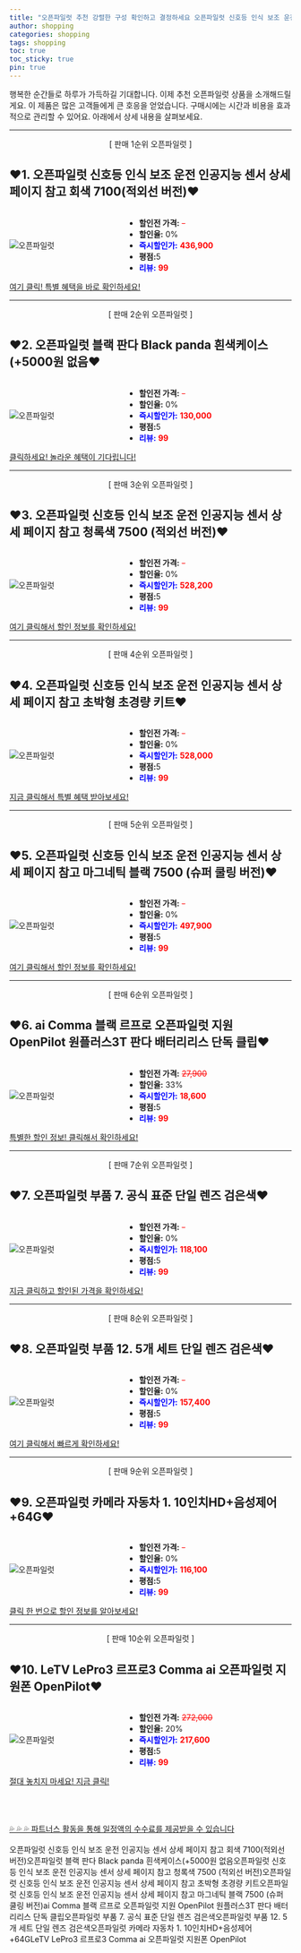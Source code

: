 ```yaml
---
title: "오픈파일럿 추천 강렬한 구성 확인하고 결정하세요 오픈파일럿 신호등 인식 보조 운전"
author: shopping
categories: shopping
tags: shopping
toc: true
toc_sticky: true
pin: true
---
```

행복한 순간들로 하루가 가득하길 기대합니다. 이제 추천 오픈파일럿 상품을 소개해드릴게요. 이 제품은 많은 고객들에게 큰 호응을 얻었습니다. 구매시에는 시간과 비용을 효과적으로 관리할 수 있어요. 아래에서 상세 내용을 살펴보세요.

---
<p class="toplist" style="margin: 0 auto; display: block; width: fit-content;">[ 판매 1순위 오픈파일럿 ]</p>

<h2><strong>❤️1. 오픈파일럿 신호등 인식 보조 운전 인공지능 센서 상세 페이지 참고 회색 7100(적외선 버전)❤️</strong></h2>

<div style="display: flex; align-items: center;">
    <div style="flex: 0.4;">
        <img src="https://thumbnail10.coupangcdn.com/thumbnails/remote/230x230ex/image/vendor_inventory/47b4/e8436e14ce7a28e33e72f60006b18dde01b607e7d8f5f8b73e03713c5900.jpg" alt="오픈파일럿" style="max-width: 100%;">
    </div>
    <div style="flex: 0.6; margin-left: 10px;">
        <ul>
            <li><strong>할인전 가격:</strong> <del style="color: red;">-</del></li>
            <li><strong>할인율:</strong> 0%</li>
            <li><span style='color:blue'><strong>즉시할인가:</strong></span> <span style='color:red'><strong>436,900</strong></span></li>
            <li><strong>평점:</strong>5</li>
            <li><span style='color:blue'><strong>리뷰:</strong></span> <span style='color:red'><strong>99</strong></span></li>
        </ul>
    </div>
</div>
<div class="center">
    <a href="https://William4Davisa.github.io?lptag=AF9450613&subid=githubio&pageKey=7887566147&traceid=V0-153&itemId=21584589453&vendorItemId=88636157619" class="myButton">
        여기 클릭! 특별 혜택을 바로 확인하세요!
    </a>
</div>


---
<p class="toplist" style="margin: 0 auto; display: block; width: fit-content;">[ 판매 2순위 오픈파일럿 ]</p>

<h2><strong>❤️2. 오픈파일럿 블랙 판다 Black panda 흰색케이스(+5000원 없음❤️</strong></h2>

<div style="display: flex; align-items: center;">
    <div style="flex: 0.4;">
        <img src="https://thumbnail9.coupangcdn.com/thumbnails/remote/230x230ex/image/vendor_inventory/1a41/d3e12fc6e0740fbe15ac536e30eeb9c071e09b17d7fb72f55634d0e25d6f.jpg" alt="오픈파일럿" style="max-width: 100%;">
    </div>
    <div style="flex: 0.6; margin-left: 10px;">
        <ul>
            <li><strong>할인전 가격:</strong> <del style="color: red;">-</del></li>
            <li><strong>할인율:</strong> 0%</li>
            <li><span style='color:blue'><strong>즉시할인가:</strong></span> <span style='color:red'><strong>130,000</strong></span></li>
            <li><strong>평점:</strong>5</li>
            <li><span style='color:blue'><strong>리뷰:</strong></span> <span style='color:red'><strong>99</strong></span></li>
        </ul>
    </div>
</div>
<div class="center">
    <a href="https://William4Davisa.github.io?lptag=AF9450613&subid=githubio&pageKey=7827783789&traceid=V0-153&itemId=21281440680&vendorItemId=88341537954" class="myButton">
        클릭하세요! 놀라운 혜택이 기다립니다!
    </a>
</div>


---
<p class="toplist" style="margin: 0 auto; display: block; width: fit-content;">[ 판매 3순위 오픈파일럿 ]</p>

<h2><strong>❤️3. 오픈파일럿 신호등 인식 보조 운전 인공지능 센서 상세 페이지 참고 청록색 7500 (적외선 버전)❤️</strong></h2>

<div style="display: flex; align-items: center;">
    <div style="flex: 0.4;">
        <img src="https://thumbnail10.coupangcdn.com/thumbnails/remote/230x230ex/image/vendor_inventory/47b4/e8436e14ce7a28e33e72f60006b18dde01b607e7d8f5f8b73e03713c5900.jpg" alt="오픈파일럿" style="max-width: 100%;">
    </div>
    <div style="flex: 0.6; margin-left: 10px;">
        <ul>
            <li><strong>할인전 가격:</strong> <del style="color: red;">-</del></li>
            <li><strong>할인율:</strong> 0%</li>
            <li><span style='color:blue'><strong>즉시할인가:</strong></span> <span style='color:red'><strong>528,200</strong></span></li>
            <li><strong>평점:</strong>5</li>
            <li><span style='color:blue'><strong>리뷰:</strong></span> <span style='color:red'><strong>99</strong></span></li>
        </ul>
    </div>
</div>
<div class="center">
    <a href="https://William4Davisa.github.io?lptag=AF9450613&subid=githubio&pageKey=7887566147&traceid=V0-153&itemId=21584589454&vendorItemId=88636157622" class="myButton">
        여기 클릭해서 할인 정보를 확인하세요!
    </a>
</div>


---
<p class="toplist" style="margin: 0 auto; display: block; width: fit-content;">[ 판매 4순위 오픈파일럿 ]</p>

<h2><strong>❤️4. 오픈파일럿 신호등 인식 보조 운전 인공지능 센서 상세 페이지 참고 초박형 초경량 키트❤️</strong></h2>

<div style="display: flex; align-items: center;">
    <div style="flex: 0.4;">
        <img src="https://thumbnail10.coupangcdn.com/thumbnails/remote/230x230ex/image/vendor_inventory/47b4/e8436e14ce7a28e33e72f60006b18dde01b607e7d8f5f8b73e03713c5900.jpg" alt="오픈파일럿" style="max-width: 100%;">
    </div>
    <div style="flex: 0.6; margin-left: 10px;">
        <ul>
            <li><strong>할인전 가격:</strong> <del style="color: red;">-</del></li>
            <li><strong>할인율:</strong> 0%</li>
            <li><span style='color:blue'><strong>즉시할인가:</strong></span> <span style='color:red'><strong>528,000</strong></span></li>
            <li><strong>평점:</strong>5</li>
            <li><span style='color:blue'><strong>리뷰:</strong></span> <span style='color:red'><strong>99</strong></span></li>
        </ul>
    </div>
</div>
<div class="center">
    <a href="https://William4Davisa.github.io?lptag=AF9450613&subid=githubio&pageKey=7887566147&traceid=V0-153&itemId=21584589452&vendorItemId=88636157613" class="myButton">
        지금 클릭해서 특별 혜택 받아보세요!
    </a>
</div>


---
<p class="toplist" style="margin: 0 auto; display: block; width: fit-content;">[ 판매 5순위 오픈파일럿 ]</p>

<h2><strong>❤️5. 오픈파일럿 신호등 인식 보조 운전 인공지능 센서 상세 페이지 참고 마그네틱 블랙 7500 (슈퍼 쿨링 버전)❤️</strong></h2>

<div style="display: flex; align-items: center;">
    <div style="flex: 0.4;">
        <img src="https://thumbnail10.coupangcdn.com/thumbnails/remote/230x230ex/image/vendor_inventory/47b4/e8436e14ce7a28e33e72f60006b18dde01b607e7d8f5f8b73e03713c5900.jpg" alt="오픈파일럿" style="max-width: 100%;">
    </div>
    <div style="flex: 0.6; margin-left: 10px;">
        <ul>
            <li><strong>할인전 가격:</strong> <del style="color: red;">-</del></li>
            <li><strong>할인율:</strong> 0%</li>
            <li><span style='color:blue'><strong>즉시할인가:</strong></span> <span style='color:red'><strong>497,900</strong></span></li>
            <li><strong>평점:</strong>5</li>
            <li><span style='color:blue'><strong>리뷰:</strong></span> <span style='color:red'><strong>99</strong></span></li>
        </ul>
    </div>
</div>
<div class="center">
    <a href="https://William4Davisa.github.io?lptag=AF9450613&subid=githubio&pageKey=7887566147&traceid=V0-153&itemId=21584589455&vendorItemId=88636157625" class="myButton">
        여기 클릭해서 할인 정보를 확인하세요!
    </a>
</div>


---
<p class="toplist" style="margin: 0 auto; display: block; width: fit-content;">[ 판매 6순위 오픈파일럿 ]</p>

<h2><strong>❤️6. ai Comma 블랙 르프로 오픈파일럿 지원 OpenPilot 원플러스3T 판다 배터리리스 단독 클립❤️</strong></h2>

<div style="display: flex; align-items: center;">
    <div style="flex: 0.4;">
        <img src="https://thumbnail7.coupangcdn.com/thumbnails/remote/230x230ex/image/vendor_inventory/e862/c6bb359fe2ab9087666725d0540a8111c20b74721d4609a9dcb90b8645c8.jpg" alt="오픈파일럿" style="max-width: 100%;">
    </div>
    <div style="flex: 0.6; margin-left: 10px;">
        <ul>
            <li><strong>할인전 가격:</strong> <del style="color: red;">27,900</del></li>
            <li><strong>할인율:</strong> 33%</li>
            <li><span style='color:blue'><strong>즉시할인가:</strong></span> <span style='color:red'><strong>18,600</strong></span></li>
            <li><strong>평점:</strong>5</li>
            <li><span style='color:blue'><strong>리뷰:</strong></span> <span style='color:red'><strong>99</strong></span></li>
        </ul>
    </div>
</div>
<div class="center">
    <a href="https://William4Davisa.github.io?lptag=AF9450613&subid=githubio&pageKey=8190470801&traceid=V0-153&itemId=23437692899&vendorItemId=90464575140" class="myButton">
        특별한 할인 정보! 클릭해서 확인하세요!
    </a>
</div>


---
<p class="toplist" style="margin: 0 auto; display: block; width: fit-content;">[ 판매 7순위 오픈파일럿 ]</p>

<h2><strong>❤️7. 오픈파일럿 부품 7. 공식 표준 단일 렌즈 검은색❤️</strong></h2>

<div style="display: flex; align-items: center;">
    <div style="flex: 0.4;">
        <img src="https://thumbnail9.coupangcdn.com/thumbnails/remote/230x230ex/image/vendor_inventory/1c2d/c46771991e83afacf36c583c87d19dea990e1d299bbfdcdc5c5ef86bb850.jpg" alt="오픈파일럿" style="max-width: 100%;">
    </div>
    <div style="flex: 0.6; margin-left: 10px;">
        <ul>
            <li><strong>할인전 가격:</strong> <del style="color: red;">-</del></li>
            <li><strong>할인율:</strong> 0%</li>
            <li><span style='color:blue'><strong>즉시할인가:</strong></span> <span style='color:red'><strong>118,100</strong></span></li>
            <li><strong>평점:</strong>5</li>
            <li><span style='color:blue'><strong>리뷰:</strong></span> <span style='color:red'><strong>99</strong></span></li>
        </ul>
    </div>
</div>
<div class="center">
    <a href="https://William4Davisa.github.io?lptag=AF9450613&subid=githubio&pageKey=8052567645&traceid=V0-153&itemId=22587831981&vendorItemId=89629554707" class="myButton">
        지금 클릭하고 할인된 가격을 확인하세요!
    </a>
</div>


---
<p class="toplist" style="margin: 0 auto; display: block; width: fit-content;">[ 판매 8순위 오픈파일럿 ]</p>

<h2><strong>❤️8. 오픈파일럿 부품 12. 5개 세트 단일 렌즈 검은색❤️</strong></h2>

<div style="display: flex; align-items: center;">
    <div style="flex: 0.4;">
        <img src="https://thumbnail9.coupangcdn.com/thumbnails/remote/230x230ex/image/vendor_inventory/1c2d/c46771991e83afacf36c583c87d19dea990e1d299bbfdcdc5c5ef86bb850.jpg" alt="오픈파일럿" style="max-width: 100%;">
    </div>
    <div style="flex: 0.6; margin-left: 10px;">
        <ul>
            <li><strong>할인전 가격:</strong> <del style="color: red;">-</del></li>
            <li><strong>할인율:</strong> 0%</li>
            <li><span style='color:blue'><strong>즉시할인가:</strong></span> <span style='color:red'><strong>157,400</strong></span></li>
            <li><strong>평점:</strong>5</li>
            <li><span style='color:blue'><strong>리뷰:</strong></span> <span style='color:red'><strong>99</strong></span></li>
        </ul>
    </div>
</div>
<div class="center">
    <a href="https://William4Davisa.github.io?lptag=AF9450613&subid=githubio&pageKey=8052567645&traceid=V0-153&itemId=22587831988&vendorItemId=89629554751" class="myButton">
        여기 클릭해서 빠르게 확인하세요!
    </a>
</div>


---
<p class="toplist" style="margin: 0 auto; display: block; width: fit-content;">[ 판매 9순위 오픈파일럿 ]</p>

<h2><strong>❤️9. 오픈파일럿 카메라 자동차 1. 10인치HD+음성제어+64G❤️</strong></h2>

<div style="display: flex; align-items: center;">
    <div style="flex: 0.4;">
        <img src="https://thumbnail8.coupangcdn.com/thumbnails/remote/230x230ex/image/vendor_inventory/12c6/86058fd8d3b214dc709df4c3606e6d8770294065f30362a3942c1e77ae04.jpg" alt="오픈파일럿" style="max-width: 100%;">
    </div>
    <div style="flex: 0.6; margin-left: 10px;">
        <ul>
            <li><strong>할인전 가격:</strong> <del style="color: red;">-</del></li>
            <li><strong>할인율:</strong> 0%</li>
            <li><span style='color:blue'><strong>즉시할인가:</strong></span> <span style='color:red'><strong>116,100</strong></span></li>
            <li><strong>평점:</strong>5</li>
            <li><span style='color:blue'><strong>리뷰:</strong></span> <span style='color:red'><strong>99</strong></span></li>
        </ul>
    </div>
</div>
<div class="center">
    <a href="https://William4Davisa.github.io?lptag=AF9450613&subid=githubio&pageKey=8052567979&traceid=V0-153&itemId=22587833136&vendorItemId=89629556220" class="myButton">
        클릭 한 번으로 할인 정보를 알아보세요!
    </a>
</div>


---
<p class="toplist" style="margin: 0 auto; display: block; width: fit-content;">[ 판매 10순위 오픈파일럿 ]</p>

<h2><strong>❤️10. LeTV LePro3 르프로3 Comma ai 오픈파일럿 지원폰 OpenPilot❤️</strong></h2>

<div style="display: flex; align-items: center;">
    <div style="flex: 0.4;">
        <img src="https://thumbnail10.coupangcdn.com/thumbnails/remote/230x230ex/image/vendor_inventory/bafe/a45eecd7bbcf83e516d614f41f1bb176647a9ddf3e8e72e8dc4ecfbd6c48.jpg" alt="오픈파일럿" style="max-width: 100%;">
    </div>
    <div style="flex: 0.6; margin-left: 10px;">
        <ul>
            <li><strong>할인전 가격:</strong> <del style="color: red;">272,000</del></li>
            <li><strong>할인율:</strong> 20%</li>
            <li><span style='color:blue'><strong>즉시할인가:</strong></span> <span style='color:red'><strong>217,600</strong></span></li>
            <li><strong>평점:</strong>5</li>
            <li><span style='color:blue'><strong>리뷰:</strong></span> <span style='color:red'><strong>99</strong></span></li>
        </ul>
    </div>
</div>
<div class="center">
    <a href="https://William4Davisa.github.io?lptag=AF9450613&subid=githubio&pageKey=8117052275&traceid=V0-153&itemId=23014260762&vendorItemId=90048081274" class="myButton">
        절대 놓치지 마세요! 지금 클릭!
    </a>
</div>

<br><br><br>[💦 💦 💦 파트너스 활동을 통해 일정액의 수수료를 제공받을 수 있습니다](https://link.coupang.com/a/bcpT2c)<br><br>오픈파일럿 신호등 인식 보조 운전 인공지능 센서 상세 페이지 참고 회색 7100(적외선 버전)오픈파일럿 블랙 판다 Black panda 흰색케이스(+5000원 없음오픈파일럿 신호등 인식 보조 운전 인공지능 센서 상세 페이지 참고 청록색 7500 (적외선 버전)오픈파일럿 신호등 인식 보조 운전 인공지능 센서 상세 페이지 참고 초박형 초경량 키트오픈파일럿 신호등 인식 보조 운전 인공지능 센서 상세 페이지 참고 마그네틱 블랙 7500 (슈퍼 쿨링 버전)ai Comma 블랙 르프로 오픈파일럿 지원 OpenPilot 원플러스3T 판다 배터리리스 단독 클립오픈파일럿 부품 7. 공식 표준 단일 렌즈 검은색오픈파일럿 부품 12. 5개 세트 단일 렌즈 검은색오픈파일럿 카메라 자동차 1. 10인치HD+음성제어+64GLeTV LePro3 르프로3 Comma ai 오픈파일럿 지원폰 OpenPilot